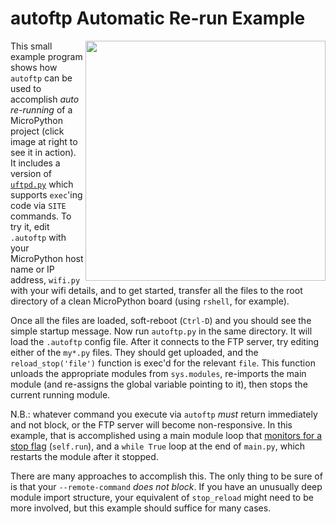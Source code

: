 # autoftp Automatic Re-run Example
<a href="https://youtu.be/Flkg_2ui7eU"><img src="https://img.youtube.com/vi/Flkg_2ui7eU/0.jpg" align="right" width=384></a>

This small example program shows how `autoftp` can be used to accomplish _auto re-running_ of a MicroPython project (click image at right to see it in action).  It includes a version of [`uftpd.py`](https://github.com/robert-hh/FTP-Server-for-ESP8266-ESP32-and-PYBD) which supports `exec`'ing code via `SITE` commands.  To try it, edit `.autoftp` with your MicroPython host name or IP address, `wifi.py` with your wifi details, and to get started, transfer all the files to the root directory of a clean MicroPython board (using `rshell`, for example).

Once all the files are loaded, soft-reboot (`Ctrl-D`) and you should see the simple startup message.  Now run `autoftp.py` in the same directory.  It will load the `.autoftp` config file.  After it connects to the FTP server, try editing either of the `my*.py` files. They should get uploaded, and the `reload_stop('file')` function is exec'd for the relevant `file`. This function unloads the appropriate modules from `sys.modules`, re-imports the main module (and re-assigns the global variable pointing to it), then stops the current running module.

N.B.: whatever command you execute via `autoftp` _must_ return immediately and not block, or the FTP server will become non-responsive.  In this example, that is accomplished using a main module loop that [monitors for a stop flag](https://github.com/jdtsmith/autoftp/blob/4d8a300fbf42bfd1a96ae10ecea2d28c99454fe3/example/mymod.py#L12) (`self.run`), and a `while True` loop at the end of `main.py`, which restarts the module after it stopped.  

There are many approaches to accomplish this.  The only thing to be sure of is that your `--remote-command` *does not block*.  If you have an unusually deep module import structure, your equivalent of `stop_reload` might need to be more involved, but this example should suffice for many cases.

